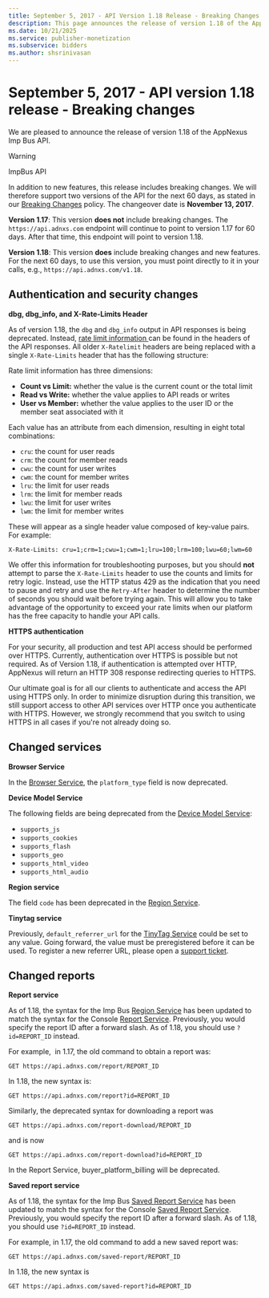 ```yaml
---
title: September 5, 2017 - API Version 1.18 Release - Breaking Changes
description: This page announces the release of version 1.18 of the AppNexus Imp Bus API and the breaking changes.  
ms.date: 10/21/2025
ms.service: publisher-monetization
ms.subservice: bidders
ms.author: shsrinivasan
---
```



# September 5, 2017 - API version 1.18 release - Breaking changes

We are pleased to announce the release of version 1.18 of the AppNexus Imp Bus API.  

> [!WARNING]
> ImpBus API
>
> In addition to new features, this release includes breaking changes. We will therefore support two versions of the API for the next 60 days, as stated in our [Breaking Changes](breaking-changes.md) policy. The changeover date is **November 13, 2017**.
>
> **Version 1.17**: This version **does not** include breaking changes. The `https://api.adnxs.com` endpoint will continue to point to version 1.17 for 60 days. After that time, this endpoint will point to version 1.18. 
>
> **Version 1.18**: This version **does** include breaking changes and new features. For the next 60 days, to use this version, you must point directly to it in your calls, e.g., `https://api.adnxs.com/v1.18`.

## Authentication and security changes

**dbg, dbg_info, and X-Rate-Limits Header**

As of version 1.18, the `dbg` and `dbg_info` output in API responses is being deprecated. Instead, [rate limit information ](api-usage-constraints.md) can be found in the headers of the API responses. All older `X-Ratelimit` headers are being replaced with a single `X-Rate-Limits` header that has the following structure:

Rate limit information has three dimensions:

- **Count vs Limit:** whether the value is the current count or the total limit
- **Read vs Write:** whether the value applies to API reads or writes
- **User vs Member:** whether the value applies to the user ID or the member seat associated with it

Each value has an attribute from each dimension, resulting in eight total combinations:

- `cru`: the count for user reads
- `crm`: the count for member reads
- `cwu`: the count for user writes
- `cwm`: the count for member writes
- `lru`: the limit for user reads
- `lrm`: the limit for member reads
- `lwu`: the limit for user writes
- `lwm`: the limit for member writes

These will appear as a single header value composed of key-value pairs. For example:

``` 
X-Rate-Limits: cru=1;crm=1;cwu=1;cwm=1;lru=100;lrm=100;lwu=60;lwm=60
```

We offer this information for troubleshooting purposes, but you should **not** attempt to parse the `X-Rate-Limits` header to use the counts and limits for retry logic. Instead, use the HTTP status 429 as the indication that you need to pause and retry and use the `Retry-After` header to determine the number of seconds you should wait before trying again. This will allow you to take advantage of the opportunity to exceed your rate limits when our platform has the free capacity to handle your API calls.

**HTTPS authentication**

For your security, all production and test API access should be performed over HTTPS. Currently, authentication over HTTPS is possible but not required. As of Version 1.18, if authentication is attempted over HTTP, AppNexus will return an HTTP 308 response redirecting queries to HTTPS.

Our ultimate goal is for all our clients to authenticate and access the API using HTTPS only. In order to minimize disruption during this transition, we still support access to other API services over HTTP once you authenticate with HTTPS. However, we strongly recommend that you switch to using HTTPS in all cases if you're not already doing so.

## Changed services

**Browser Service**

In the [Browser Service](browser-service.md), the `platform_type` field is now deprecated.

**Device Model Service**

The following fields are being deprecated from the [Device Model Service](device-model-service.md):

- `supports_js`
- `supports_cookies`
- `supports_flash`
- `supports_geo`
- `supports_html_video`
- `supports_html_audio`

**Region service**

The field `code` has been deprecated in the [Region Service](region-service.md).

**Tinytag service**

Previously, `default_referrer_url` for the [TinyTag Service](tinytag-service.md) could be set to any value. Going forward, the value must be preregistered before it can be used. To register a new referrer URL, please open a [support ticket](https://help.xandr.com/s/login/).

## Changed reports

**Report service**

As of 1.18, the syntax for the Imp Bus [Region Service](region-service.md) has been updated to match the syntax for the Console [Report Service](report-service.md). Previously, you would specify the report ID after a forward slash. As of 1.18, you should use `?id=REPORT_ID` instead.

For example,  in 1.17, the old command to obtain a report was:

``` 
GET https://api.adnxs.com/report/REPORT_ID
```

In 1.18, the new syntax is:

``` 
GET https://api.adnxs.com/report?id=REPORT_ID
```

Similarly, the deprecated syntax for downloading a report was

``` 
GET https://api.adnxs.com/report-download/REPORT_ID
```

and is now

``` 
GET https://api.adnxs.com/report-download?id=REPORT_ID
```

In the Report Service, buyer_platform_billing will be deprecated.

**Saved report service**

As of 1.18, the syntax for the Imp Bus [Saved Report Service](saved-report-service.md) has been updated to match the syntax for the Console [Saved Report Service](saved-report-service.md). Previously, you would specify the report ID after a forward slash. As of 1.18, you should use `?id=REPORT_ID` instead.

For example, in 1.17, the old command to add a new saved report was:

``` 
GET https://api.adnxs.com/saved-report/REPORT_ID
```

In 1.18, the new syntax is

``` 
GET https://api.adnxs.com/saved-report?id=REPORT_ID
```
